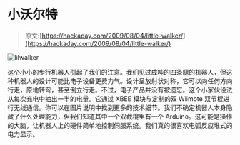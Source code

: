 # 小沃尔特

> 原文:[https://hackaday.com/2009/08/04/little-walker/](https://hackaday.com/2009/08/04/little-walker/)

![lilwalker](../Images/663bf39524d3779744212af956f15e3e.png "lilwalker")

这个小小的步行机器人引起了我们的注意。我们见过成吨的四条腿的机器人，但这种机器人的设计可能比电子设备更费力气。设计呈放射状对称，它可以向任何方向行走，原地转弯，甚至倒立行走。不过，电子产品并没有被遗忘。这个小家伙设法从每次充电中抽出一半的电量。它通过 XBEE 模块与定制的双 Wiimote 双节棍进行无线通信。你可以在图片说明中找到更多的技术细节。我们不确定机器人本身隐藏了什么处理能力，但我们知道其中一个双截棍里有一个 Arduino。这可能是操作的大脑，让机器人上的硬件简单地控制伺服系统。我们真的很喜欢电弧反应堆式的电力显示。